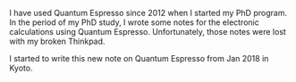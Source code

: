 I have used Quantum Espresso since 2012 when I started my PhD program.
In the period of my PhD study, I wrote some notes for the electronic calculations using Quantum Espresso.
Unfortunately, those notes were lost with my broken Thinkpad. 

I started to write this new note on Quantum Espresso from Jan 2018 in Kyoto.
